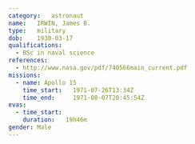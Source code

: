 ```yaml
---
category:	astronaut
name:	IRWIN, James B.
type:	military
dob:	1930-03-17
qualifications:
  - BSc in naval science
references:
  - http://www.nasa.gov/pdf/740566main_current.pdf
missions:
  - name: Apollo 15
    time_start:   1971-07-26T13:34Z
    time_end:     1971-08-07T20:45:54Z
evas:
  - time_start: 
    duration:   19h46m
gender:	Male
---
```

